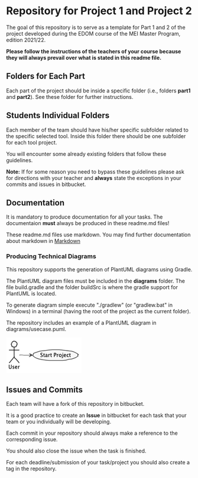 # Repository for Project 1 and Project 2

The goal of this repository is to serve as a template for Part 1 and 2 of the project developed during the EDOM course of the MEI Master Program, edition 2021/22.

**Please follow the instructions of the teachers of your course because they will always prevail over what is stated in this readme file.**

## Folders for Each Part

Each part of the project should be inside a specific folder (i.e., folders **part1** and **part2**). See these folder for further instructions.

## Students Individual Folders
Each member of the team should have his/her specific subfolder related to the specific selected tool. Inside this folder there should be one subfolder for each tool project.

You will encounter some already existing folders that follow these guidelines.

**Note:** If for some reason you need to bypass these guidelines please ask for directions with your teacher and **always** state the exceptions in your commits and issues in bitbucket.

## Documentation
It is mandatory to produce documentation for all your tasks. The documentaion **must** always be produced in these readme.md files!

These readme.md files use markdown. You may find further documentation about markdown in [Markdown](https://en.wikipedia.org/wiki/Markdown)

### Producing Technical Diagrams

This repository supports the generation of PlantUML diagrams using Gradle.

The PlantUML diagram files must be included in the **diagrams** folder. The file build.gradle and the folder buildSrc is where the gradle support for PlantUML is located.

To generate diagram simple execute "./gradlew" (or "gradlew.bat" in Windows) in a terminal (having the root of the project as the current folder).

The repository includes an example of a PlantUML diagram in diagrams/usecase.puml.

![PlantUML Diagram Example](diagrams/usecase.png)

## Issues and Commits

Each team will have a fork of this repository in bitbucket.

It is a good practice to create an **Issue** in bitbucket for each task that your team or you individually will be developing.

Each commit in your repository should always make a reference to the corresponding issue.

You should also close the issue when the task is finished.

For each deadline/submission of your task/project you should also create a tag in the repository.
